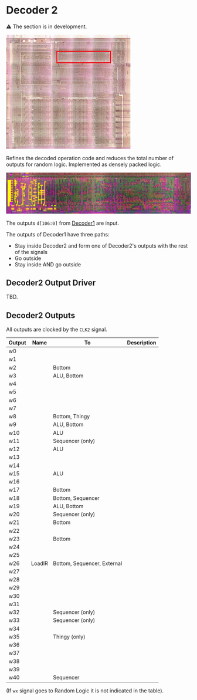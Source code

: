 # Decoder 2

:warning: The section is in development.

![locator_decoder2](/imgstore/locator_decoder2.png)

Refines the decoded operation code and reduces the total number of outputs for random logic. Implemented as densely packed logic.

![decoder2](/imgstore/decoder2.jpg)

The outputs `d[106:0]` from [Decoder1](decoder1.md) are input.

The outputs of Decoder1 have three paths:
- Stay inside Decoder2 and form one of Decoder2's outputs with the rest of the signals
- Go outside
- Stay inside AND go outside

## Decoder2 Output Driver

TBD.

## Decoder2 Outputs

All outputs are clocked by the `CLK2` signal.

|Output|Name|To|Description|
|---|---|---|---|
|w0| | | |
|w1| | | |
|w2| |Bottom| |
|w3| |ALU, Bottom| |
|w4| | | |
|w5| | | |
|w6| | | |
|w7| | | |
|w8| |Bottom, Thingy| |
|w9| |ALU, Bottom| |
|w10| |ALU| |
|w11| |Sequencer (only)| |
|w12| |ALU| |
|w13| | | |
|w14| | | |
|w15| |ALU| |
|w16| | | |
|w17| |Bottom| |
|w18| |Bottom, Sequencer| |
|w19| |ALU, Bottom| |
|w20| |Sequencer (only)| |
|w21| |Bottom| |
|w22| | | |
|w23| |Bottom| |
|w24| | | |
|w25| | | |
|w26|LoadIR|Bottom, Sequencer, External| |
|w27| | | |
|w28| | | |
|w29| | | |
|w30| | | |
|w31| | | |
|w32| |Sequencer (only)| |
|w33| |Sequencer (only)| |
|w34| | | |
|w35| |Thingy (only)| |
|w36| | | |
|w37| | | |
|w38| | | |
|w39| | | |
|w40| |Sequencer| |

(If `wx` signal goes to Random Logic it is not indicated in the table).
